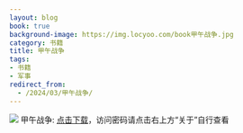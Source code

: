 ```yaml
---
layout: blog
book: true
background-image: https://img.locyoo.com/book甲午战争.jpg
category: 书籍
title: 甲午战争
tags:
- 书籍
- 军事
redirect_from:
  - /2024/03/甲午战争/
---
```

![](https://img.locyoo.com/book甲午战争.jpg)
甲午战争: <a name = "ref1" href="https://url18.ctfile.com/f/50983618-1253396518-5d2457?p=3619">点击下载</a>，访问密码请点击右上方“关于”自行查看
